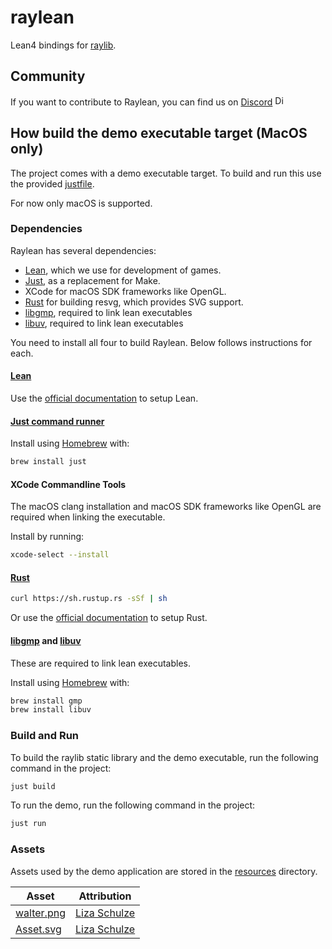 # raylean

Lean4 bindings for [raylib](http://www.raylib.com/).

## Community

If you want to contribute to Raylean, you can find us on [Discord](https://discord.gg/mdgKuGAMQj) <a href="https://discord.gg/mdgKuGAMQj"><img alt="Discord" title="Raylean's Discord" height="16" width="16" src="./resources/discord.svg"/></a>

## How build the demo executable target (MacOS only)

The project comes with a demo executable target. To build and run this use the provided [justfile](./justfile).

For now only macOS is supported.

### Dependencies

Raylean has several dependencies:

* [Lean](https://lean-lang.org), which we use for development of games.
* [Just](https://github.com/casey/just), as a replacement for Make.
* XCode for macOS SDK frameworks like OpenGL.
* [Rust](https://www.rust-lang.org/) for building resvg, which provides SVG support.
* [libgmp](https://gmplib.org), required to link lean executables
* [libuv](https://libuv.org), required to link lean executables

You need to install all four to build Raylean. Below follows instructions for each.

#### [Lean](https://lean-lang.org)

Use the [official documentation](https://lean-lang.org/lean4/doc/quickstart.html) to setup Lean.

#### [Just command runner](https://github.com/casey/just)

Install using [Homebrew](https://brew.sh) with:

``` sh
brew install just
```

#### XCode Commandline Tools

The macOS clang installation and macOS SDK frameworks like OpenGL are required when linking the executable.

Install by running:

``` sh
xcode-select --install
```

#### [Rust](https://www.rust-lang.org/)

```sh
curl https://sh.rustup.rs -sSf | sh
```

Or use the [official documentation](https://www.rust-lang.org/tools/install) to setup Rust.


#### [libgmp](https://gmplib.org) and [libuv](https://libuv.org)

These are required to link lean executables.

Install using [Homebrew](https://brew.sh) with:

``` sh
brew install gmp
brew install libuv
```

### Build and Run

To build the raylib static library and the demo executable, run the following command in the project:

``` sh
just build
```

To run the demo, run the following command in the project:

``` sh
just run
```

### Assets

Assets used by the demo application are stored in the [resources](./resources) directory.


| Asset                                | Attribution                                              |
|--------------------------------------|----------------------------------------------------------|
| [walter.png](./resources/walter.png) | [Liza Schulze](https://www.linkedin.com/in/lizaschulze/) |
| [Asset.svg](./resources/Asset.svg)   | [Liza Schulze](https://www.linkedin.com/in/lizaschulze/) |

